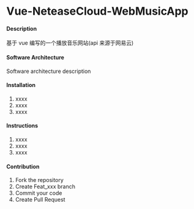 # Vue-NeteaseCloud-WebMusicApp

#### Description

基于 vue 编写的一个播放音乐网站(api 来源于网易云)

#### Software Architecture

Software architecture description

#### Installation

1.  xxxx
2.  xxxx
3.  xxxx

#### Instructions

1.  xxxx
2.  xxxx
3.  xxxx

#### Contribution

1.  Fork the repository
2.  Create Feat_xxx branch
3.  Commit your code
4.  Create Pull Request
